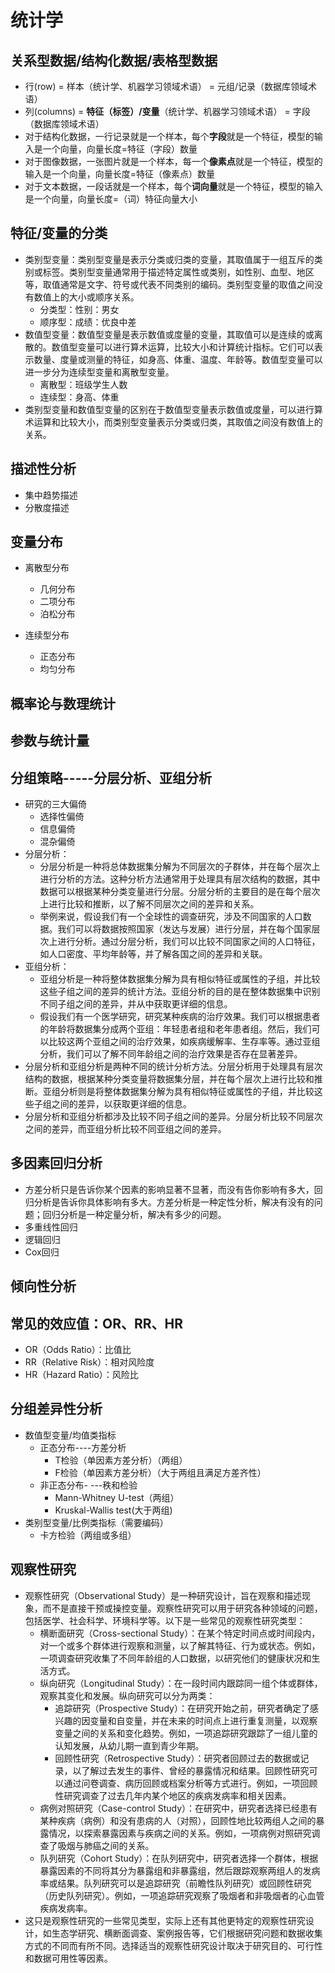 # 统计学

## 关系型数据/结构化数据/表格型数据
- 行(row)  = 样本（统计学、机器学习领域术语） = 元组/记录（数据库领域术语）
- 列(columns)  = **特征（标签）/变量**（统计学、机器学习领域术语） = 字段（数据库领域术语）
- 对于结构化数据，一行记录就是一个样本，每个**字段**就是一个特征，模型的输入是一个向量，向量长度=特征（字段）数量
- 对于图像数据，一张图片就是一个样本，每一个**像素点**就是一个特征，模型的输入是一个向量，向量长度=特征（像素点）数量
- 对于文本数据，一段话就是一个样本，每个**词向量**就是一个特征，模型的输入是一个向量，向量长度=（词）特征向量大小

## 特征/变量的分类
- 类别型变量：类别型变量是表示分类或归类的变量，其取值属于一组互斥的类别或标签。类别型变量通常用于描述特定属性或类别，如性别、血型、地区等，取值通常是文字、符号或代表不同类别的编码。类别型变量的取值之间没有数值上的大小或顺序关系。
	- 分类型：性别：男女
	- 顺序型：成绩：优良中差
- 数值型变量：数值型变量是表示数值或度量的变量，其取值可以是连续的或离散的。数值型变量可以进行算术运算，比较大小和计算统计指标。它们可以表示数量、度量或测量的特征，如身高、体重、温度、年龄等。数值型变量可以进一步分为连续型变量和离散型变量。
	- 离散型：班级学生人数
	- 连续型：身高、体重
- 类别型变量和数值型变量的区别在于数值型变量表示数值或度量，可以进行算术运算和比较大小，而类别型变量表示分类或归类，其取值之间没有数值上的关系。

## 描述性分析
- 集中趋势描述
- 分散度描述


## 变量分布
- 离散型分布
	- 几何分布
	- 二项分布
	- 泊松分布

- 连续型分布
	- 正态分布
	- 均匀分布


## 概率论与数理统计


## 参数与统计量




## 分组策略-----分层分析、亚组分析
- 研究的三大偏倚
	- 选择性偏倚
	- 信息偏倚
	- 混杂偏倚
- 分层分析：
	- 分层分析是一种将总体数据集分解为不同层次的子群体，并在每个层次上进行分析的方法。这种分析方法通常用于处理具有层次结构的数据，其中数据可以根据某种分类变量进行分层。分层分析的主要目的是在每个层次上进行比较和推断，以了解不同层次之间的差异和关系。
	- 举例来说，假设我们有一个全球性的调查研究，涉及不同国家的人口数据。我们可以将数据按照国家（发达与发展）进行分层，并在每个国家层次上进行分析。通过分层分析，我们可以比较不同国家之间的人口特征，如人口密度、平均年龄等，并了解各国之间的差异和关联。
- 亚组分析：
	- 亚组分析是一种将整体数据集分解为具有相似特征或属性的子组，并比较这些子组之间的差异的统计方法。亚组分析的目的是在整体数据集中识别不同子组之间的差异，并从中获取更详细的信息。
	- 假设我们有一个医学研究，研究某种疾病的治疗效果。我们可以根据患者的年龄将数据集分成两个亚组：年轻患者组和老年患者组。然后，我们可以比较这两个亚组之间的治疗效果，如疾病缓解率、生存率等。通过亚组分析，我们可以了解不同年龄组之间的治疗效果是否存在显著差异。
- 分层分析和亚组分析是两种不同的统计分析方法。分层分析用于处理具有层次结构的数据，根据某种分类变量将数据集分层，并在每个层次上进行比较和推断。亚组分析则是将整体数据集分解为具有相似特征或属性的子组，并比较这些子组之间的差异，以获取更详细的信息。
- 分层分析和亚组分析都涉及比较不同子组之间的差异。分层分析比较不同层次之间的差异，而亚组分析比较不同亚组之间的差异。


## 多因素回归分析
- 方差分析只是告诉你某个因素的影响显著不显著，而没有告你影响有多大，回归分析是告诉你具体影响有多大。方差分析是一种定性分析，解决有没有的问题；回归分析是一种定量分析，解决有多少的问题。
- 多重线性回归
- 逻辑回归
- Cox回归

## 倾向性分析




## 常见的效应值：OR、RR、HR
- OR（Odds Ratio）：比值比
- RR（Relative Risk）：相对风险度
- HR（Hazard Ratio）：风险比


## 分组差异性分析
- 数值型变量/均值类指标
	- 正态分布----方差分析
		- T检验（单因素方差分析）（两组）
		- F检验（单因素方差分析）（大于两组且满足方差齐性）
	- 非正态分布- ---秩和检验
		- Mann-Whitney U-test（两组）
		- Kruskal-Wallis test(大于两组)
- 类别型变量/比例类指标（需要编码）
	- 卡方检验（两组或多组）


## 观察性研究
- 观察性研究（Observational Study）是一种研究设计，旨在观察和描述现象，而不是直接干预或操控变量。观察性研究可以用于研究各种领域的问题，包括医学、社会科学、环境科学等。以下是一些常见的观察性研究类型：
	- 横断面研究（Cross-sectional Study）：在某个特定时间点或时间段内，对一个或多个群体进行观察和测量，以了解其特征、行为或状态。例如，一项调查研究收集了不同年龄组的人口数据，以研究他们的健康状况和生活方式。
	- 纵向研究（Longitudinal Study）：在一段时间内跟踪同一组个体或群体，观察其变化和发展。纵向研究可以分为两类：
		- 追踪研究（Prospective Study）：在研究开始之前，研究者确定了感兴趣的因变量和自变量，并在未来的时间点上进行重复测量，以观察变量之间的关系和变化趋势。例如，一项追踪研究跟踪了一组儿童的认知发展，从幼儿期一直到青少年期。
		- 回顾性研究（Retrospective Study）：研究者回顾过去的数据或记录，以了解过去发生的事件、曾经的暴露情况和结果。回顾性研究可以通过问卷调查、病历回顾或档案分析等方式进行。例如，一项回顾性研究调查了过去几年内某个地区的疾病发病率和相关因素。
	- 病例对照研究（Case-control Study）：在研究中，研究者选择已经患有某种疾病（病例）和没有患病的人（对照），回顾性地比较两组人之间的暴露情况，以探索暴露因素与疾病之间的关系。例如，一项病例对照研究调查了吸烟与肺癌之间的关系。
	- 队列研究（Cohort Study）：在队列研究中，研究者选择一个群体，根据暴露因素的不同将其分为暴露组和非暴露组，然后跟踪观察两组人的发病率或结果。队列研究可以是追踪研究（前瞻性队列研究）或回顾性研究（历史队列研究）。例如，一项追踪研究观察了吸烟者和非吸烟者的心血管疾病发病率。
- 这只是观察性研究的一些常见类型，实际上还有其他更特定的观察性研究设计，如生态学研究、横断面调查、案例报告等，它们根据研究问题和数据收集方式的不同而有所不同。选择适当的观察性研究设计取决于研究目的、可行性和数据可用性等因素。